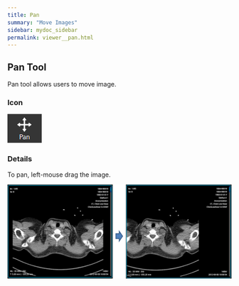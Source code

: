 ```yaml
---
title: Pan
summary: "Move Images"
sidebar: mydoc_sidebar
permalink: viewer__pan.html
---
```


## Pan Tool

Pan tool allows users to move image.

### Icon

<img src="images\viewer\pan\icon.png" />

### Details

To pan, left-mouse drag the image.

<img src="images\viewer\pan\pan.png" />
